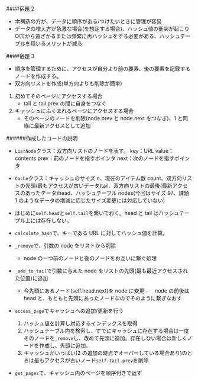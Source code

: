####宿題 2

- 木構造の方が、データに順序がある/つけたいときに管理が容易
- データの増え方が急激な場合(を想定する場合)、ハッシュ値の衝突が起こり O(1)から遠ざかるまたは頻繁に再ハッシュをする必要がある、ハッシュテーブルを用いるメリットが減る

####宿題 3

- 順序を管理するために、アクセスが自分より前の要素、後の要素を記録するノードを作成する。
- 双方向リストを作成(単方向よりも削除が簡単)

1. 初めてそのページにアクセスする場合
   - tail と tail.prev の間に自身をつなぐ
2. キャッシュにふくまれるページにアクセスする場合
   - そのページのノードを削除(node.prev と node.next をつなぎ)、1 と同様に最新アクセスとして追加

######作成したコードの説明

- `ListNode`クラス：双方向リストのノードを表す。
  key：URL
  value：contents
  prev：前のノードを指すポインタ
  next：次のノードを指すポインタ
- `Cache`クラス：キャッシュのサイズ n、現在のアイテム数 count、双方向リストの先頭(最もアクセスが古いデータ)tail、双方向リストの最後(最新アクセスのあったデータ)head、ハッシュテーブル nodes(今回はサイズ 97、課題 1 のようなデータの増減に応じたサイズ変更には対応していない)

- はじめに`self.head`と`self.tail`を繋いでおく。head と tail はハッシュテーブル上には存在しない。
- `calculate_hash`で、キーである URL に対してハッシュ値を計算。
- `_remove`で、引数の node をリストから削除
  - node の一つ前のノードと後のノードをお互いに繋ぐ処理
- `_add_to_tail`で引数に与えた node をリストの先頭(最も最近アクセスされた位置)に追加
  - 今先頭にあるノード(self.head.next)を node に変更 -　 node の前後は head と、もともと先頭にあったノードなのでそのように繋ぎなおす
- `access_page`でキャッシュへの追加/更新を行う
  1. ハッシュ値を計算し対応するインデックスを取得
  2. ハッシュテーブル内を検索し、すでにキャッシュに存在する場合は一度そのノードを`_remove`し、改めて先頭に追加。存在しない場合は新しくノードを作成し、先頭に追加。
  3. キャッシュがいっぱい(2 の追加の時点でオーバーしている場合あり)のときは最もアクセスが古いノード`self.tail.prev`を削除
- `get_pages`で、キャッシュ内のページを順序付きで返す
